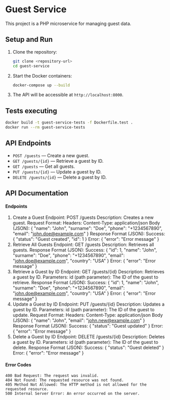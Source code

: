 # Guest Service

This project is a PHP microservice for managing guest data.

## Setup and Run

1. Clone the repository:
    ```bash
    git clone <repository-url>
    cd guest-service
    ```

2. Start the Docker containers:
    ```bash
    docker-compose up --build
    ```

3. The API will be accessible at `http://localhost:8000`.

## Tests executing

```bash
docker build -t guest-service-tests -f Dockerfile.test .
docker run --rm guest-service-tests
```

## API Endpoints

- `POST /guests` — Create a new guest.
- `GET /guests/{id}` — Retrieve a guest by ID.
- `GET /guests` — Get all guests.
- `PUT /guests/{id}` — Update a guest by ID.
- `DELETE /guests/{id}` — Delete a guest by ID.

## API Documentation
#### Endpoints
1. Create a Guest
    Endpoint: POST /guests
    Description: Creates a new guest.
    Request Format:
    Headers: Content-Type: application/json
    Body (JSON):
        {
            "name": "John",
            "surname": "Doe",
            "phone": "+1234567890",
            "email": "john.doe@example.com"
        }
    Response Format (JSON):
        Success:
            {
                "status": "Guest created",
                "id": 1
            }
        Error:
            {
                "error": "Error message"
            }
2. Retrieve All Guests
    Endpoint: GET /guests
    Description: Retrieves all guests.
    Response Format (JSON):
    Success:
        {
            "id": 1,
            "name": "John",
            "surname": "Doe",
            "phone": "+1234567890",
            "email": "john.doe@example.com",
            "country": "USA"
        }
    Error:
        {
            "error": "Error message"
        }
3. Retrieve a Guest by ID
    Endpoint: GET /guests/{id}
    Description: Retrieves a guest by ID.
    Parameters:
    id (path parameter): The ID of the guest to retrieve.
    Response Format (JSON):
    Success:
        {
            "id": 1,
            "name": "John",
            "surname": "Doe",
            "phone": "+1234567890",
            "email": "john.doe@example.com",
            "country": "USA"
        }
    Error:
        {
            "error": "Error message"
        }
4. Update a Guest by ID
    Endpoint: PUT /guests/{id}
    Description: Updates a guest by ID.
    Parameters:
    id (path parameter): The ID of the guest to update.
    Request Format:
    Headers: Content-Type: application/json
    Body (JSON):
        {
            "name": "John",
            "email": "john.new@example.com"
        }
    Response Format (JSON):
    Success:
        {
            "status": "Guest updated"
        }
        Error:
        {
            "error": "Error message"
        }
5. Delete a Guest by ID
    Endpoint: DELETE /guests/{id}
    Description: Deletes a guest by ID.
    Parameters:
    id (path parameter): The ID of the guest to delete.
    Response Format (JSON):
    Success:
        {
            "status": "Guest deleted"
        }
    Error:
        {
            "error": "Error message"
        }
#### Error Codes
    400 Bad Request: The request was invalid.
    404 Not Found: The requested resource was not found.
    405 Method Not Allowed: The HTTP method is not allowed for the requested resource.
    500 Internal Server Error: An error occurred on the server.